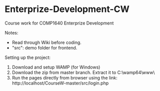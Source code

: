 # Enterprize-Development-CW
Course work for COMP1640 Enterprize Development 

Notes:
- Read through Wiki before coding.
- "src": demo folder for frontend.

Setting up the project:
1. Download and setup WAMP (for Windows)
2. Download the zip from master branch. Extract it to C:\wamp64\www\
3. Run the pages directly from browser using the link: http://localhost/CourseW-master/src/login.php
